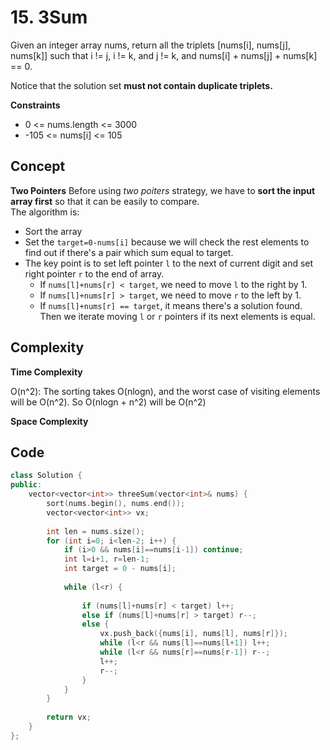 # 15. 3Sum

Given an integer array nums, return all the triplets [nums[i], nums[j], nums[k]] such that i != j, i != k, and j != k, and nums[i] + nums[j] + nums[k] == 0.

Notice that the solution set **must not contain duplicate triplets.**

**Constraints**

* 0 <= nums.length <= 3000
* -105 <= nums[i] <= 105

## Concept

**Two Pointers**
Before using *two poiters* strategy, we have to **sort the input array first** so that it can be easily to compare.  
The algorithm is:  
* Sort the array
* Set the `target=0-nums[i]` because we will check the rest elements to find out if there's a pair which sum equal to target.
* The key point is to set left pointer `l` to the next of current digit and set right pointer `r` to the end of array.
  * If `nums[l]+nums[r] < target`, we need to move `l` to the right by 1.
  * If `nums[l]+nums[r] > target`, we need to move `r` to the left by 1.
  * If `nums[l]+nums[r] == target`, it means there's a solution found. Then we iterate moving `l` or `r` pointers if its next elements is equal.

## Complexity

**Time Complexity**  

O(n^2): The sorting takes O(nlogn), and the worst case of visiting elements will be O(n^2). So O(nlogn + n^2) will be O(n^2)

**Space Complexity**  


## Code
```c++
class Solution {
public:
    vector<vector<int>> threeSum(vector<int>& nums) {
        sort(nums.begin(), nums.end());
        vector<vector<int>> vx;
        
        int len = nums.size();
        for (int i=0; i<len-2; i++) {
            if (i>0 && nums[i]==nums[i-1]) continue;
            int l=i+1, r=len-1;
            int target = 0 - nums[i];
            
            while (l<r) {
                
                if (nums[l]+nums[r] < target) l++;
                else if (nums[l]+nums[r] > target) r--;
                else {
                    vx.push_back({nums[i], nums[l], nums[r]});  
                    while (l<r && nums[l]==nums[l+1]) l++;
                    while (l<r && nums[r]==nums[r-1]) r--;
                    l++;
                    r--;
                }
            }
        }
        
        return vx;
    }
};
```
